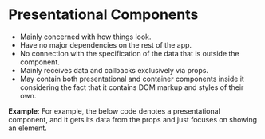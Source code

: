 ﻿# Presentational Components
- Mainly concerned with how things look.
- Have no major dependencies on the rest of the app.
- No connection with the specification of the data that is outside the component.
- Mainly receives data and callbacks exclusively via props.
- May contain both presentational and container components inside it considering the fact that it contains DOM markup and styles of their own.

**Example**: For example, the below code denotes a presentational component, and it gets its data from the props and just focuses on showing an element. 